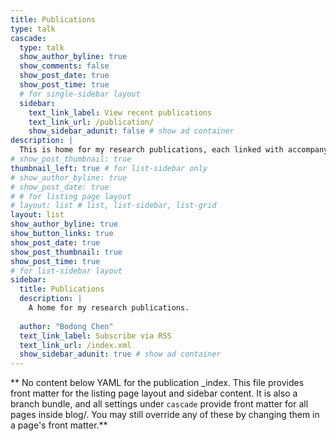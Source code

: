```yaml
---
title: Publications
type: talk
cascade:
  type: talk
  show_author_byline: true
  show_comments: false
  show_post_date: true
  show_post_time: true
  # for single-sidebar layout
  sidebar:
    text_link_label: View recent publications
    text_link_url: /publication/
    show_sidebar_adunit: false # show ad container
description: |
  This is home for my research publications, each linked with accompanying preprints, posters, and/or news pieces. **See [my CV](../file/BChen-CV-short.pdf) for more details.** 
# show_post_thumbnail: true
thumbnail_left: true # for list-sidebar only
# show_author_byline: true
# show_post_date: true
# # for listing page layout
# layout: list # list, list-sidebar, list-grid
layout: list
show_author_byline: true
show_button_links: true
show_post_date: true
show_post_thumbnail: true
show_post_time: true
# for list-sidebar layout
sidebar: 
  title: Publications
  description: |
    A home for my research publications.
    
  author: "Bodong Chen"
  text_link_label: Subscribe via RSS
  text_link_url: /index.xml
  show_sidebar_adunit: true # show ad container
---
```


** No content below YAML for the publication _index. This file provides front matter for the listing page layout and sidebar content. It is also a branch bundle, and all settings under `cascade` provide front matter for all pages inside blog/. You may still override any of these by changing them in a page's front matter.**
